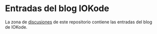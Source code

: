 # Entradas del blog IOKode

La zona de [discusiones](https://github.com/iokode/blog/discussions) de este repositorio contiene las entradas del blog de IOKode.
